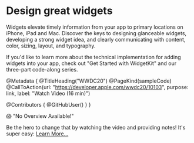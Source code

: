 # Design great widgets

Widgets elevate timely information from your app to primary locations on iPhone, iPad and Mac. Discover the keys to designing glanceable widgets, developing a strong widget idea, and clearly communicating with content, color, sizing, layout, and typography.

If you'd like to learn more about the technical implementation for adding widgets into your app, check out "Get Started with WidgetKit" and our three-part code-along series.

@Metadata {
   @TitleHeading("WWDC20")
   @PageKind(sampleCode)
   @CallToAction(url: "https://developer.apple.com/wwdc20/10103", purpose: link, label: "Watch Video (16 min)")

   @Contributors {
      @GitHubUser(<replace this with your GitHub handle>)
   }
}

😱 "No Overview Available!"

Be the hero to change that by watching the video and providing notes! It's super easy:
 [Learn More…](https://wwdcnotes.github.io/WWDCNotes/documentation/wwdcnotes/contributing)
